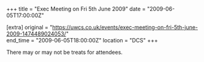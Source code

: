 +++
title = "Exec Meeting on Fri 5th June 2009"
date = "2009-06-05T17:00:00Z"

[extra]
original = "https://uwcs.co.uk/events/exec-meeting-on-fri-5th-june-2009-1474489024053/"    
end_time = "2009-06-05T18:00:00Z"
location = "DCS"
+++

There may or may not be treats for attendees.

